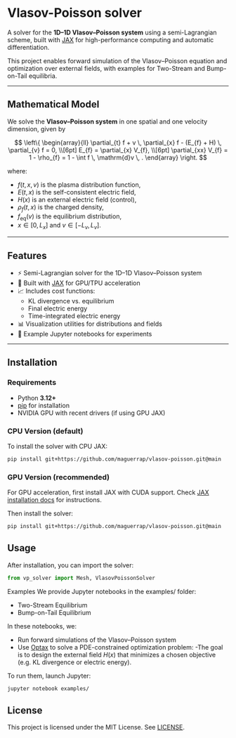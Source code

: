 # Vlasov-Poisson solver

A solver for the **1D–1D Vlasov–Poisson system** using a semi-Lagrangian
scheme, built with [JAX](https://github.com/google/jax) for high-performance
computing and automatic differentiation.

This project enables forward simulation of the Vlasov–Poisson equation
and optimization over external fields, with examples for
Two-Stream and Bump-on-Tail equilibria.

---

## Mathematical Model

We solve the **Vlasov–Poisson system** in one spatial and one velocity
dimension, given by

$$
\left\{
\begin{array}{ll}
\partial_{t} f + v \, \partial_{x} f 
    - (E_{f} + H) \, \partial_{v} f = 0, \\[6pt]
E_{f} = \partial_{x} V_{f}, \\[6pt]
\partial_{xx} V_{f} = 1 - \rho_{f} 
    = 1 - \int f \, \mathrm{d}v \, .
\end{array}
\right.
$$


where:
- $f(t, x, v)$ is the plasma distribution function,
- $E(t, x)$ is the self-consistent electric field,
- $H(x)$ is an external electric field (control),
- $\rho_{f}(t,x)$ is the charged density,
- $f_{\text{eq}}(v)$ is the equilibrium distribution,
- $x \in [0, L_x]$ and $v \in [-L_v, L_v]$.

---

## Features

- ⚡ Semi-Lagrangian solver for the 1D–1D Vlasov–Poisson system  
- 🔁 Built with [JAX](https://github.com/google/jax) for GPU/TPU acceleration  
- 📈 Includes cost functions:
  - KL divergence vs. equilibrium
  - Final electric energy
  - Time-integrated electric energy   
- 📊 Visualization utilities for distributions and fields  
- 📓 Example Jupyter notebooks for experiments  

---

## Installation

### Requirements
- Python **3.12+**
- [pip](https://pip.pypa.io/en/stable/) for installation  
- NVIDIA GPU with recent drivers (if using GPU JAX)

### CPU Version (default)
To install the solver with CPU JAX:

```bash
pip install git+https://github.com/maguerrap/vlasov-poisson.git@main
```

### GPU Version (recommended)
For GPU acceleration, first install JAX with CUDA support.
Check [JAX installation docs](https://docs.jax.dev/en/latest/installation.html) for instructions.

Then install the solver:

```bash
pip install git+https://github.com/maguerrap/vlasov-poisson.git@main
```

## Usage

After installation, you can import the solver:
```python
from vp_solver import Mesh, VlasovPoissonSolver
```

Examples
We provide Jupyter notebooks in the examples/ folder:

- Two-Stream Equilibrium
- Bump-on-Tail Equilibrium

In these notebooks, we:

- Run forward simulations of the Vlasov–Poisson system
- Use [Optax](https://github.com/google-deepmind/optax/tree/main) to solve a PDE-constrained optimization problem:
-The goal is to design the external field  $H(x)$ that minimizes a chosen objective (e.g. KL divergence or electric energy).

To run them, launch Jupyter:

```bash
jupyter notebook examples/
```

## License

This project is licensed under the MIT License. See [LICENSE](https://github.com/maguerrap/vlasov-poisson/blob/main/LICENSE).

